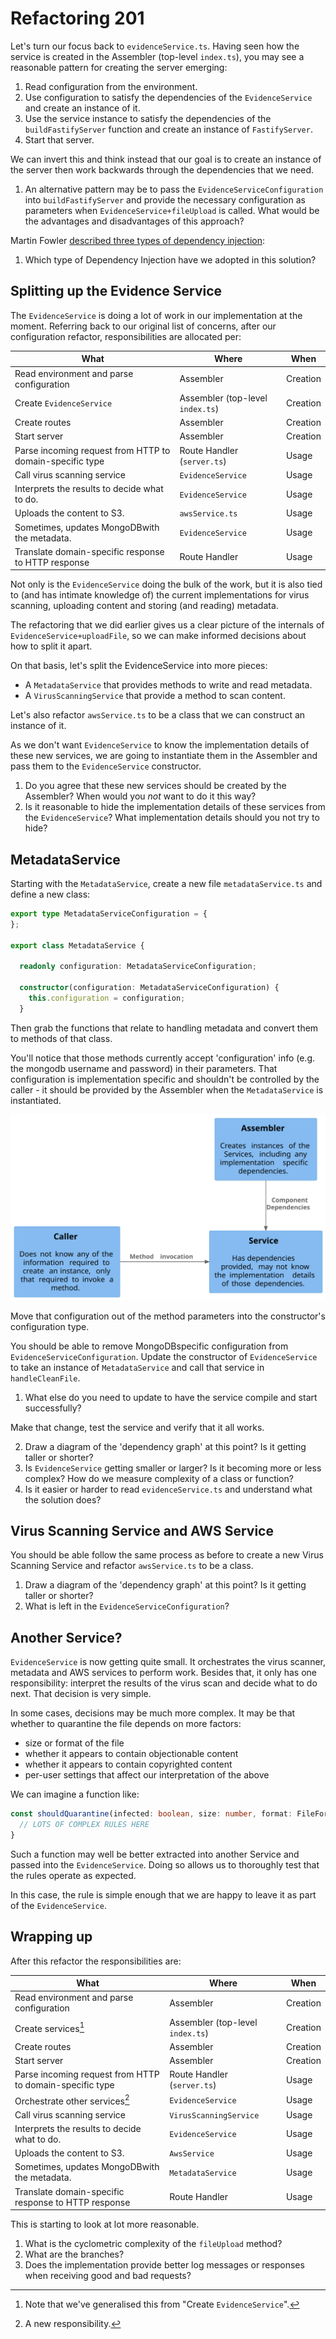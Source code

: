 # Refactoring 201

Let's turn our focus back to `evidenceService.ts`. Having seen how the service is created in the Assembler (top-level `index.ts`), you may see a reasonable pattern for creating the server emerging:

1. Read configuration from the environment.
2. Use configuration to satisfy the dependencies of the `EvidenceService` and create an instance of it.
3. Use the service instance to satisfy the dependencies of the `buildFastifyServer` function and create an instance of `FastifyServer`.
4. Start that server.

We can invert this and think instead that our goal is to create an instance of the server then work backwards through the dependencies that we need.

1. An alternative pattern may be to pass the `EvidenceServiceConfiguration` into `buildFastifyServer` and provide the necessary configuration as parameters when `EvidenceService+fileUpload` is called. What would be the advantages and disadvantages of this approach?

Martin Fowler [described three types of dependency injection](https://martinfowler.com/articles/injection.html#FormsOfDependencyInjection):

1. Which type of Dependency Injection have we adopted in this solution?

## Splitting up the Evidence Service

The `EvidenceService` is doing a lot of work in our implementation at the moment. Referring back to our original list of concerns, after our configuration refactor, responsibilities are allocated per:

| What                     | Where      | When |
| ---- | --- | --- |
| Read environment and parse configuration | Assembler | Creation |
| Create `EvidenceService` | Assembler (top-level `index.ts`) | Creation |
| Create routes            | Assembler | Creation |
| Start server             | Assembler | Creation |
| Parse incoming request from HTTP to domain-specific type | Route Handler (`server.ts`) | Usage |
| Call virus scanning service | `EvidenceService` | Usage |
| Interprets the results to decide what to do. | `EvidenceService` | Usage |
| Uploads the content to S3. | `awsService.ts` | Usage |
| Sometimes, updates MongoDBwith the metadata. | `EvidenceService` | Usage |
| Translate domain-specific response to HTTP response | Route Handler | Usage |


Not only is the `EvidenceService` doing the bulk of the work, but it is also tied to (and has intimate knowledge of) the current implementations for virus scanning, uploading content and storing (and reading) metadata.

The refactoring that we did earlier gives us a clear picture of the internals of `EvidenceService+uploadFile`, so we can make informed decisions about how to split it apart.

On that basis, let's split the EvidenceService into more pieces:

* A `MetadataService` that provides methods to write and read metadata.
* A `VirusScanningService` that provide a method to scan content.

Let's also refactor `awsService.ts` to be a class that we can construct an instance of it.

As we don't want `EvidenceService` to know the implementation details of these new services, we are going to instantiate them in the Assembler and pass them to the `EvidenceService` constructor.

1. Do you agree that these new services should be created by the Assembler? When would you *not* want to do it this way?
2. Is it reasonable to hide the implementation details of these services from the `EvidenceService`? What implementation details should you not try to hide?

## MetadataService

Starting with the `MetadataService`, create a new file `metadataService.ts` and define a new class:

```typescript
export type MetadataServiceConfiguration = {
};

export class MetadataService {

  readonly configuration: MetadataServiceConfiguration;

  constructor(configuration: MetadataServiceConfiguration) {
    this.configuration = configuration;
  }
```

Then grab the functions that relate to handling metadata and convert them to methods of that class.

You'll notice that those methods currently accept 'configuration' info (e.g. the mongodb username and password) in their parameters. That configuration is implementation specific and shouldn't be controlled by the caller - it should be provided by the Assembler when the `MetadataService` is instantiated.

![A typical separation of concerns. The Assembler can build implementation specific dependencies and use them to create Services. Callers know nothing of the dependencies when invoking methods.](../.generated-diagrams/creation_vs_usage.svg)

Move that configuration out of the method parameters into the constructor's configuration type.

You should be able to remove MongoDBspecific configuration from `EvidenceServiceConfiguration`. Update the constructor of `EvidenceService` to take an instance of `MetadataService` and call that service in `handleCleanFile`.

1. What else do you need to update to have the service compile and start successfully?

Make that change, test the service and verify that it all works.

2. Draw a diagram of the 'dependency graph' at this point? Is it getting taller or shorter?
3. Is `EvidenceService` getting smaller or larger? Is it becoming more or less complex? How do we measure complexity of a class or function?
3. Is it easier or harder to read `evidenceService.ts` and understand what the solution does?

## Virus Scanning Service and AWS Service

You should be able follow the same process as before to create a new Virus Scanning Service and refactor `awsService.ts` to be a class.

1. Draw a diagram of the 'dependency graph' at this point? Is it getting taller or shorter?
2. What is left in the `EvidenceServiceConfiguration`?

## Another Service?

`EvidenceService` is now getting quite small. It orchestrates the virus scanner, metadata and AWS services to perform work. Besides that, it only has one responsibility: interpret the results of the virus scan and decide what to do next. That decision is very simple.

In some cases, decisions may be much more complex. It may be that whether to quarantine the file depends on more factors:

* size or format of the file
* whether it appears to contain objectionable content
* whether it appears to contain copyrighted content
* per-user settings that affect our interpretation of the above

We can imagine a function like:

```typescript
const shouldQuarantine(infected: boolean, size: number, format: FileFormat, objectionable: boolean, copyrighted: boolean, customerDetails: CustomerAgreement): boolean => {
  // LOTS OF COMPLEX RULES HERE
}
```

Such a function may well be better extracted into another Service and passed into the `EvidenceService`. Doing so allows us to thoroughly test that the rules operate as expected.

In this case, the rule is simple enough that we are happy to leave it as part of the `EvidenceService`.

## Wrapping up

After this refactor the responsibilities are:

| What                     | Where      | When |
| ---- | --- | --- |
| Read environment and parse configuration | Assembler | Creation |
| Create services[^1] | Assembler (top-level `index.ts`) | Creation |
| Create routes            | Assembler | Creation |
| Start server             | Assembler | Creation |
| Parse incoming request from HTTP to domain-specific type | Route Handler (`server.ts`) | Usage |
| Orchestrate other services[^2] | `EvidenceService` | Usage |
| Call virus scanning service | `VirusScanningService` | Usage |
| Interprets the results to decide what to do. | `EvidenceService` | Usage |
| Uploads the content to S3. | `AwsService` | Usage |
| Sometimes, updates MongoDBwith the metadata. | `MetadataService` | Usage |
| Translate domain-specific response to HTTP response | Route Handler | Usage |

This is starting to look at lot more reasonable.

1. What is the cyclometric complexity of the `fileUpload` method?
2. What are the branches?
3. Does the implementation provide better log messages or responses when receiving good and bad requests?

[^1]: Note that we've generalised this from "Create `EvidenceService`".
[^2]: A new responsibility.